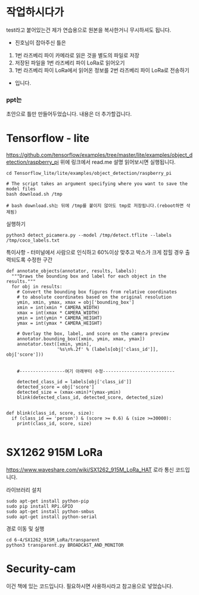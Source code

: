 # 작업하시다가
test라고 붙어있는건 제가 연습용으로 원본을 복사한거니 무시하셔도 됩니다.

- 진호님이 잡아주신 틀은
1. 1번 라즈베리 파이 카메라로 읽은 것을 별도의 파일로 저장
2. 저장된 파일을 1번 라즈베리 파이 LoRa로 읽어오기
3. 1번 라즈베리 파이 LoRa에서 읽어온 정보를 2번 라즈베리 파이 LoRa로 전송하기
- 입니다.

### ppt는
초안으로 틀만 만들어두었습니다. 내용은 더 추가할겁니다.

# Tensorflow - lite
https://github.com/tensorflow/examples/tree/master/lite/examples/object_detection/raspberry_pi
위에 링크에서 read.me 설명 읽어보시면 실행됩니다.

```
cd Tensorflow_lite/lite/examples/object_detection/raspberry_pi

# The script takes an argument specifying where you want to save the model files
bash download.sh /tmp

# bash download.sh는 뒤에 /tmp를 붙이지 않아도 tmp로 저장됩니다.(reboot하면 삭제됨)
```

실행하기
```
python3 detect_picamera.py --model /tmp/detect.tflite --labels /tmp/coco_labels.txt
```

특이사항 - 터미널에서 사람으로 인식하고 60%이상 맞추고 박스가 크게 잡힐 경우 출력되도록 수정한 구간

```
def annotate_objects(annotator, results, labels):
  """Draws the bounding box and label for each object in the results."""
  for obj in results:
    # Convert the bounding box figures from relative coordinates
    # to absolute coordinates based on the original resolution
    ymin, xmin, ymax, xmax = obj['bounding_box']
    xmin = int(xmin * CAMERA_WIDTH)
    xmax = int(xmax * CAMERA_WIDTH)
    ymin = int(ymin * CAMERA_HEIGHT)
    ymax = int(ymax * CAMERA_HEIGHT)

    # Overlay the box, label, and score on the camera preview
    annotator.bounding_box([xmin, ymin, xmax, ymax])
    annotator.text([xmin, ymin],
                   '%s\n%.2f' % (labels[obj['class_id']], obj['score']))
      
    
    #-----------------여기 아래부터 수정---------------------------
 
    detected_class_id = labels[obj['class_id']]
    detected_score = obj['score']
    detected_size = (xmax-xmin)*(ymax-ymin)
    blink(detected_class_id, detected_score, detected_size)

      
def blink(class_id, score, size):
  if (class_id == 'person') & (score >= 0.6) & (size >=30000):
    print(class_id, score, size)
    
```


# SX1262 915M LoRa
https://www.waveshare.com/wiki/SX1262_915M_LoRa_HAT
로라 통신 코드입니다.

라이브러리 설치
```
sudo apt-get install python-pip 
sudo pip install RPi.GPIO
sudo apt-get install python-smbus
sudo apt-get install python-serial
```

경로 이동 및 실행
```
cd 6-4/SX1262_915M_LoRa/transparent
python3 transparent.py BROADCAST_AND_MONITOR
```


# Security-cam
이건 책에 있는 코드입니다. 필요하시면 사용하시라고 참고용으로 넣었습니다.
